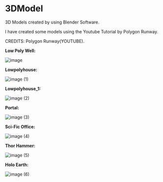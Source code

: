 # 3DModel
3D Models created by using Blender Software.

I have created some models using the Youtube Tutorial by Polygon Runway.

CREDITS: Polygon Runway(YOUTUBE).

**Low Poly Well:**

![image](https://user-images.githubusercontent.com/109417164/184493701-15c2fdd7-6ad5-4959-ae07-fdc9ed454c26.png)

**Lowpolyhouse:**

![image (1)](https://user-images.githubusercontent.com/109417164/184493714-b8dc5a2f-5448-41c0-a17f-d6babd759328.png)

**Lowpolyhouse_1:**

![image (2)](https://user-images.githubusercontent.com/109417164/184494063-20a1e049-2f10-4c40-90ee-5ce2f3d15ba7.png)

**Portal:**

![image (3)](https://user-images.githubusercontent.com/109417164/184494136-f89462c6-4878-4f8e-94fa-3ae7068ba87e.png)

**Sci-Fic Office:**

![image (4)](https://user-images.githubusercontent.com/109417164/184494165-7ffc3953-a337-4511-a125-8ea6179c238f.png)

**Thor Hammer:**

![image (5)](https://user-images.githubusercontent.com/109417164/184494190-a72267e5-6932-47d4-883f-34b649126880.png)

**Holo Earth:**

![image (6)](https://user-images.githubusercontent.com/109417164/184494222-5ee1af23-91d2-4f4e-b052-37823e04e48d.png)
